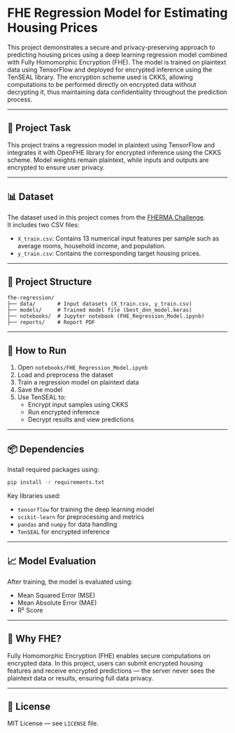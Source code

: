 # FHE Regression Model for Estimating Housing Prices

This project demonstrates a secure and privacy-preserving approach to predicting housing prices using a deep learning regression model combined with Fully Homomorphic Encryption (FHE). The model is trained on plaintext data using TensorFlow and deployed for encrypted inference using the TenSEAL library. The encryption scheme used is CKKS, allowing computations to be performed directly on encrypted data without decrypting it, thus maintaining data confidentiality throughout the prediction process.

---

## 📌 Project Task

This project trains a regression model in plaintext using TensorFlow and integrates it with OpenFHE library for encrypted inference using the CKKS scheme. Model weights remain plaintext, while inputs and outputs are encrypted to ensure user privacy.  

---

## 📊 Dataset

The dataset used in this project comes from the [FHERMA Challenge](https://fherma.io/challenges/676035a7890eef39561cf7c9/overview).  
It includes two CSV files:
- `X_train.csv`: Contains 13 numerical input features per sample such as average rooms, household income, and population.
- `y_train.csv`: Contains the corresponding target housing prices.


---

## 📁 Project Structure

```
fhe-regression/
├── data/       # Input datasets (X_train.csv, y_train.csv)
├── models/     # Trained model file (best_dnn_model.keras)
├── notebooks/  # Jupyter notebook (FHE_Regression_Model.ipynb)
├── reports/    # Report PDF 
```

---

## 🚀 How to Run

1. Open `notebooks/FHE_Regression_Model.ipynb`
2. Load and preprocess the dataset
3. Train a regression model on plaintext data
4. Save the model
5. Use TenSEAL to:
   - Encrypt input samples using CKKS
   - Run encrypted inference
   - Decrypt results and view predictions

---

## 📦 Dependencies

Install required packages using:

```bash
pip install -r requirements.txt
```

Key libraries used:
- `tensorflow` for training the deep learning model
- `scikit-learn` for preprocessing and metrics
- `pandas` and `numpy` for data handling
- `TenSEAL` for encrypted inference

---

## 📈 Model Evaluation

After training, the model is evaluated using:
- Mean Squared Error (MSE)
- Mean Absolute Error (MAE)
- R² Score

---

## 🔐 Why FHE?

Fully Homomorphic Encryption (FHE) enables secure computations on encrypted data. In this project, users can submit encrypted housing features and receive encrypted predictions — the server never sees the plaintext data or results, ensuring full data privacy.

---

## 📄 License

MIT License — see `LICENSE` file.